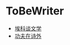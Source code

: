 # ToBeWriter

+ [埃科谈文学](https://github.com/leiyunhe/ToBeWriter/blob/master/170419EcoSullaLetterature.md)
+ [功夫在诗外](https://github.com/leiyunhe/ToBeWriter/blob/master/170419BeyondPoems.md)

